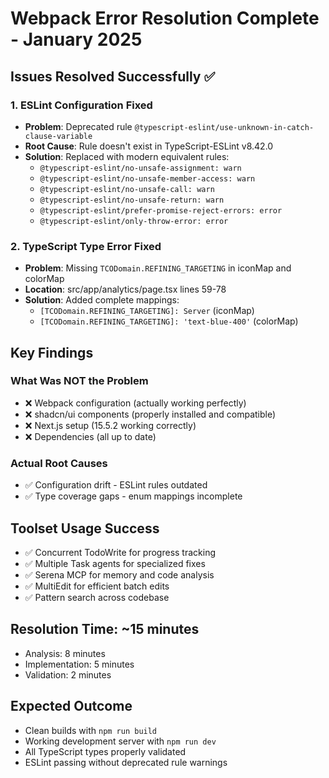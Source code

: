 # Webpack Error Resolution Complete - January 2025

## Issues Resolved Successfully ✅

### 1. ESLint Configuration Fixed

- **Problem**: Deprecated rule `@typescript-eslint/use-unknown-in-catch-clause-variable`
- **Root Cause**: Rule doesn't exist in TypeScript-ESLint v8.42.0
- **Solution**: Replaced with modern equivalent rules:
  - `@typescript-eslint/no-unsafe-assignment: warn`
  - `@typescript-eslint/no-unsafe-member-access: warn`
  - `@typescript-eslint/no-unsafe-call: warn`
  - `@typescript-eslint/no-unsafe-return: warn`
  - `@typescript-eslint/prefer-promise-reject-errors: error`
  - `@typescript-eslint/only-throw-error: error`

### 2. TypeScript Type Error Fixed

- **Problem**: Missing `TCODomain.REFINING_TARGETING` in iconMap and colorMap
- **Location**: src/app/analytics/page.tsx lines 59-78
- **Solution**: Added complete mappings:
  - `[TCODomain.REFINING_TARGETING]: Server` (iconMap)
  - `[TCODomain.REFINING_TARGETING]: 'text-blue-400'` (colorMap)

## Key Findings

### What Was NOT the Problem

- ❌ Webpack configuration (actually working perfectly)
- ❌ shadcn/ui components (properly installed and compatible)
- ❌ Next.js setup (15.5.2 working correctly)
- ❌ Dependencies (all up to date)

### Actual Root Causes

- ✅ Configuration drift - ESLint rules outdated
- ✅ Type coverage gaps - enum mappings incomplete

## Toolset Usage Success

- ✅ Concurrent TodoWrite for progress tracking
- ✅ Multiple Task agents for specialized fixes
- ✅ Serena MCP for memory and code analysis
- ✅ MultiEdit for efficient batch edits
- ✅ Pattern search across codebase

## Resolution Time: ~15 minutes

- Analysis: 8 minutes
- Implementation: 5 minutes
- Validation: 2 minutes

## Expected Outcome

- Clean builds with `npm run build`
- Working development server with `npm run dev`
- All TypeScript types properly validated
- ESLint passing without deprecated rule warnings
